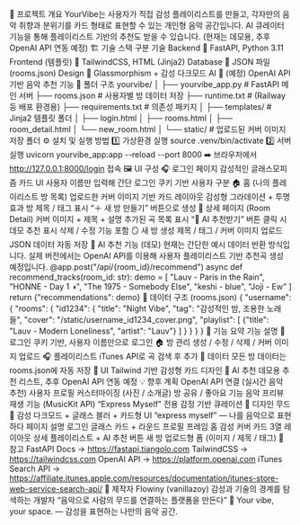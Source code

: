 🌈 프로젝트 개요
YourVibe는 사용자가 직접 감성 플레이리스트를 만들고,
각자만의 음악 취향과 분위기를 카드 형태로 표현할 수 있는 개인형 음악 공간입니다.
AI 큐레이터 기능을 통해 플레이리스트 기반의 추천도 받을 수 있습니다.
(현재는 데모용, 추후 OpenAI API 연동 예정)
🏗️ 기술 스택
구분	기술
Backend	🐍 FastAPI, Python 3.11
Frontend (템플릿)	🎨 TailwindCSS, HTML (Jinja2)
Database	📁 JSON 파일 (rooms.json)
Design	💎 Glassmorphism + 감성 다크모드
AI	🤖 (예정) OpenAI API 기반 음악 추천 기능
📂 폴더 구조
yourvibe/
│
├── yourvibe_app.py          # FastAPI 메인 서버
├── rooms.json               # 사용자별 방 데이터 저장
├── runtime.txt              # (Railway 등 배포 환경용)
├── requirements.txt         # 의존성 패키지
│
├── templates/               # Jinja2 템플릿 폴더
│   ├── login.html
│   ├── rooms.html
│   ├── room_detail.html
│   └── new_room.html
│
└── static/                  # 업로드된 커버 이미지 저장 폴더
⚙️ 설치 및 실행 방법
1️⃣ 가상환경 실행
source .venv/bin/activate 
2️⃣ 서버 실행
uvicorn yourvibe_app:app --reload --port 8000
➡️ 브라우저에서
http://127.0.0.1:8000/login 접속
🖼️ UI 구성
🎧 로그인 페이지
감성적인 글래스모피즘 카드 UI
사용자 이름만 입력해 간단 로그인
쿠키 기반 사용자 구분
🏠 홈 (나의 플레이리스트 방 목록)
업로드한 커버 이미지 기반 카드 레이아웃
감성형 그라데이션 + 투명 효과
방 제목 / 태그 표시
“＋ 새 방 만들기” 버튼으로 생성
🎵 상세 페이지 (Room Detail)
커버 이미지 + 제목 + 설명
추가된 곡 목록 표시
“🤖 AI 추천받기” 버튼 클릭 시 데모 추천 표시
삭제 / 수정 기능 포함
🪞 새 방 생성
제목 / 태그 / 커버 이미지 업로드
JSON 데이터 자동 저장
🤖 AI 추천 기능 (데모)
현재는 간단한 예시 데이터 반환 방식입니다.
실제 버전에서는 OpenAI API를 이용해
사용자 플레이리스트 기반 추천곡 생성 예정입니다.
@app.post("/api/{room_id}/recommend")
async def recommend_tracks(room_id: str):
    demo = [
        "Lauv - Paris in the Rain",
        "HONNE - Day 1 ◑",
        "The 1975 - Somebody Else",
        "keshi - blue",
        "Joji - Ew"
    ]
    return {"recommendations": demo}
💾 데이터 구조 (rooms.json)
{
  "username": {
    "rooms": {
      "id1234": {
        "title": "Night Vibe",
        "tag": "감성적인 밤, 조용한 노래들",
        "cover": "/static/username_id1234_cover.png",
        "playlist": [
          {"title": "Lauv - Modern Loneliness", "artist": "Lauv"}
        ]
      }
    }
  }
}
🧭 기능 요약
기능	설명
🔐 로그인	쿠키 기반, 사용자 이름만으로 로그인
🏠 방 관리	생성 / 수정 / 삭제 / 커버 이미지 업로드
🎧 플레이리스트	iTunes API로 곡 검색 후 추가
💾 데이터	모든 방 데이터는 rooms.json에 자동 저장
🎨 UI	Tailwind 기반 감성형 카드 디자인
🤖 AI 추천	데모용 추천 리스트, 추후 OpenAI API 연동 예정
💡 향후 계획
 OpenAI API 연결 (실시간 음악 추천)
 사용자 프로필 커스터마이징 (사진 / 소개글)
 방 공유 / 좋아요 기능
 음악 프리뷰 재생 기능 (MusicKit API)
 “Express Myself” 전용 감정 기반 큐레이션
📸 디자인 무드
🎵 감성 다크모드 + 글래스 블러 + 카드형 UI
“express myself” — 나를 음악으로 표현하다
페이지	설명
로그인	글래스 카드 + 라운드 프로필 프레임
홈	감성 커버 카드 3열 레이아웃
상세	플레이리스트 + AI 추천 버튼
새 방	업로드형 폼 (이미지 / 제목 / 태그)
🧠 참고
FastAPI Docs → https://fastapi.tiangolo.com
TailwindCSS → https://tailwindcss.com
OpenAI API → https://platform.openai.com
iTunes Search API → https://affiliate.itunes.apple.com/resources/documentation/itunes-store-web-service-search-api/
🩵 제작자
Flowiny (vanillazoy)
감성과 기술의 경계를 탐색하는 개발자
“음악으로 사람의 무드를 연결하는 플랫폼을 만든다”
💫 Your vibe, your space. — 감성을 표현하는 나만의 음악 공간.
